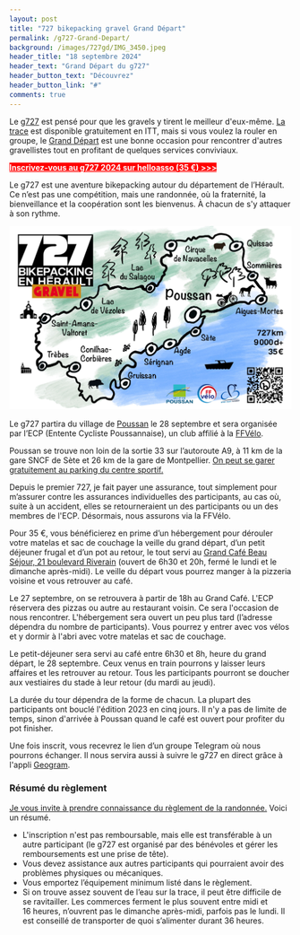 ```yaml
---
layout: post
title: "727 bikepacking gravel Grand Départ"
permalink: /g727-Grand-Depart/
background: /images/727gd/IMG_3450.jpeg
header_title: "18 septembre 2024"
header_text: "Grand Départ du g727"
header_button_text: "Découvrez"
header_button_link: "#"
comments: true
---
```


Le [g727](/g727/) est pensé pour que les gravels y tirent le meilleur d'eux-même. [La trace](/g727/) est disponible gratuitement en ITT, mais si vous voulez la rouler en groupe, le [Grand Départ](https://tcrouzet.com/2023/11/10/bikepacking-eloge-des-grands-departs/) est une bonne occasion pour rencontrer d'autres gravellistes tout en profitant de quelques services conviviaux.

<p><a href="https://www.helloasso.com/associations/ec-poussan/evenements/g727-2024" style="background-color:red;color: white;font-weight:bold">Inscrivez-vous au g727 2024 sur helloasso (35 €) >>></a></p>

Le g727 est une aventure bikepacking autour du département de l’Hérault. Ce n’est pas une compétition, mais une randonnée, où la fraternité, la bienveillance et la coopération sont les bienvenus. À chacun de s'y attaquer à son rythme.

![g727 map](/images/727gd/g727map.jpg)

Le g727 partira du village de [Poussan](https://fr.wikipedia.org/wiki/Poussan) le 28 septembre et sera organisée par l’ECP (Entente Cycliste Poussannaise), un club affilié à la [FFVélo](https://ffvelo.fr/).

Poussan se trouve non loin de la sortie 33 sur l’autoroute A9, à 11 km de la gare SNCF de Sète et 26 km de la gare de Montpellier. [On peut se garer gratuitement au parking du centre sportif.](/access/)

Depuis le premier 727, je fait payer une assurance, tout simplement pour m’assurer contre les assurances individuelles des participants, au cas où, suite à un accident, elles se retourneraient un des participants ou un des membres de l'ECP. Désormais, nous assurons via la FFVélo.

Pour 35 €, vous bénéficierez en prime d’un hébergement pour dérouler votre matelas et sac de couchage la veille du grand départ, d’un petit déjeuner frugal et d’un pot au retour, le tout servi au [Grand Café Beau Séjour, 21 boulevard Riverain](https://goo.gl/maps/8cLge9FWtqnJ5QyH8) (ouvert de 6h30 et 20h, fermé le lundi et le dimanche après-midi). Le veille du départ vous pourrez manger à la pizzeria voisine et vous retrouver au café. 

Le 27 septembre, on se retrouvera à partir de 18h au Grand Café. L'ECP réservera des pizzas ou autre au restaurant voisin. Ce sera l'occasion de nous rencontrer. L'hébergement sera ouvert un peu plus tard (l’adresse dépendra du nombre de participants). Vous pourrez y entrer avec vos vélos et y dormir à l'abri avec votre matelas et sac de couchage.

Le petit-déjeuner sera servi au café entre 6h30 et 8h, heure du grand départ, le 28 septembre. Ceux venus en train pourrons y laisser leurs affaires et les retrouver au retour. Tous les participants pourront se doucher aux vestiaires du stade à leur retour (du mardi au jeudi).

La durée du tour dépendra de la forme de chacun. La plupart des participants ont bouclé l'édition 2023 en cinq jours. Il n'y a pas de limite de temps, sinon d'arrivée à Poussan quand le café est ouvert pour profiter du pot finisher.

Une fois inscrit, vous recevrez le lien d’un groupe Telegram où nous pourrons échanger. Il nous servira aussi à suivre le g727 en direct grâce à l'appli [Geogram](https://geogram.tcrouzet.com/g727_2024).

### Résumé du règlement

[Je vous invite à prendre connaissance du règlement de la randonnée.](https://tcrouzet.com/g727-reglement/) Voici un résumé.

* L'inscription n'est pas remboursable, mais elle est transférable à un autre participant (le g727 est organisé par des bénévoles et gérer les remboursements est une prise de tête).
* Vous devez assistance aux autres participants qui pourraient avoir des problèmes physiques ou mécaniques.
* Vous emportez l’équipement minimum listé dans le règlement.
* Si on trouve assez souvent de l’eau sur la trace, il peut être difficile de se ravitailler. Les commerces ferment le plus souvent entre midi et 16 heures, n’ouvrent pas le dimanche après-midi, parfois pas le lundi. Il est conseillé de transporter de quoi s’alimenter durant 36 heures.